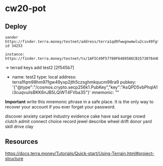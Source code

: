 # cw20-pot

## Deploy
```
sender 
https://finder.terra.money/testnet/address/terra1qd9fwwgnwmwlu2csv49fgtum3rgms64s8tcavp
id 34253

instance:
https://finder.terra.money/testnet/tx/1AF5C49F57780F6489586CB157307644EC371F0CC1FBA99E157B9A7D348F293B

```



→ terrad keys add test2                                                                                                                                                                     [2f545b7]


- name: test2
  type: local
  address: terra1fqm98hm97fgw49yxp2jth5czsghmkqucm98ra9
  pubkey: '{"@type":"/cosmos.crypto.secp256k1.PubKey","key":"AsQPD5vbPhqlA1i3cuqvuilsBKK6nJB5LQiWT4FVba35"}'
  mnemonic: ""


**Important** write this mnemonic phrase in a safe place.
It is the only way to recover your account if you ever forget your password.

discover anxiety carpet industry evidence cake have sad surge crowd clutch admit connect choice record jewel describe wheel drift donor yard skill drive clay

## Resources

https://docs.terra.money/Tutorials/Quick-start/Using-Terrain.html#project-structure


